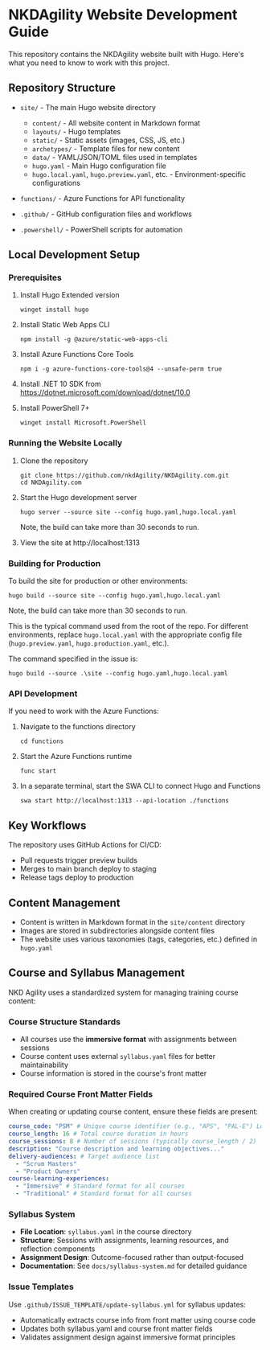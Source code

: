 # NKDAgility Website Development Guide

This repository contains the NKDAgility website built with Hugo. Here's what you need to know to work with this project.

## Repository Structure

- `site/` - The main Hugo website directory

  - `content/` - All website content in Markdown format
  - `layouts/` - Hugo templates
  - `static/` - Static assets (images, CSS, JS, etc.)
  - `archetypes/` - Template files for new content
  - `data/` - YAML/JSON/TOML files used in templates
  - `hugo.yaml` - Main Hugo configuration file
  - `hugo.local.yaml`, `hugo.preview.yaml`, etc. - Environment-specific configurations

- `functions/` - Azure Functions for API functionality
- `.github/` - GitHub configuration files and workflows
- `.powershell/` - PowerShell scripts for automation

## Local Development Setup

### Prerequisites

1. Install Hugo Extended version

   ```
   winget install hugo
   ```

2. Install Static Web Apps CLI

   ```
   npm install -g @azure/static-web-apps-cli
   ```

3. Install Azure Functions Core Tools

   ```
   npm i -g azure-functions-core-tools@4 --unsafe-perm true
   ```

4. Install .NET 10 SDK from https://dotnet.microsoft.com/download/dotnet/10.0

5. Install PowerShell 7+
   ```
   winget install Microsoft.PowerShell
   ```

### Running the Website Locally

1. Clone the repository

   ```
   git clone https://github.com/nkdAgility/NKDAgility.com.git
   cd NKDAgility.com
   ```

2. Start the Hugo development server

   ```
   hugo server --source site --config hugo.yaml,hugo.local.yaml
   ```

   Note, the build can take more than 30 seconds to run.

3. View the site at http://localhost:1313

### Building for Production

To build the site for production or other environments:

```
hugo build --source site --config hugo.yaml,hugo.local.yaml
```

Note, the build can take more than 30 seconds to run.

This is the typical command used from the root of the repo. For different environments, replace `hugo.local.yaml` with the appropriate config file (`hugo.preview.yaml`, `hugo.production.yaml`, etc.).

The command specified in the issue is:

```
hugo build --source .\site --config hugo.yaml,hugo.local.yaml
```

### API Development

If you need to work with the Azure Functions:

1. Navigate to the functions directory

   ```
   cd functions
   ```

2. Start the Azure Functions runtime

   ```
   func start
   ```

3. In a separate terminal, start the SWA CLI to connect Hugo and Functions
   ```
   swa start http://localhost:1313 --api-location ./functions
   ```

## Key Workflows

The repository uses GitHub Actions for CI/CD:

- Pull requests trigger preview builds
- Merges to main branch deploy to staging
- Release tags deploy to production

## Content Management

- Content is written in Markdown format in the `site/content` directory
- Images are stored in subdirectories alongside content files
- The website uses various taxonomies (tags, categories, etc.) defined in `hugo.yaml`

## Course and Syllabus Management

NKD Agility uses a standardized system for managing training course content:

### Course Structure Standards

- All courses use the **immersive format** with assignments between sessions
- Course content uses external `syllabus.yaml` files for better maintainability
- Course information is stored in the course's front matter

### Required Course Front Matter Fields

When creating or updating course content, ensure these fields are present:

```yaml
course_code: "PSM" # Unique course identifier (e.g., "APS", "PAL-E") Load from `code` field in front matter if present.
course_length: 16 # Total course duration in hours
course_sessions: 8 # Number of sessions (typically course_length / 2)
description: "Course description and learning objectives..."
delivery-audiences: # Target audience list
  - "Scrum Masters"
  - "Product Owners"
course-learning-experiences:
  - "Immersive" # Standard format for all courses
  - "Traditional" # Standard format for all courses
```

### Syllabus System

- **File Location**: `syllabus.yaml` in the course directory
- **Structure**: Sessions with assignments, learning resources, and reflection components
- **Assignment Design**: Outcome-focused rather than output-focused
- **Documentation**: See `docs/syllabus-system.md` for detailed guidance

### Issue Templates

Use `.github/ISSUE_TEMPLATE/update-syllabus.yml` for syllabus updates:

- Automatically extracts course info from front matter using course code
- Updates both syllabus.yaml and course front matter fields
- Validates assignment design against immersive format principles
